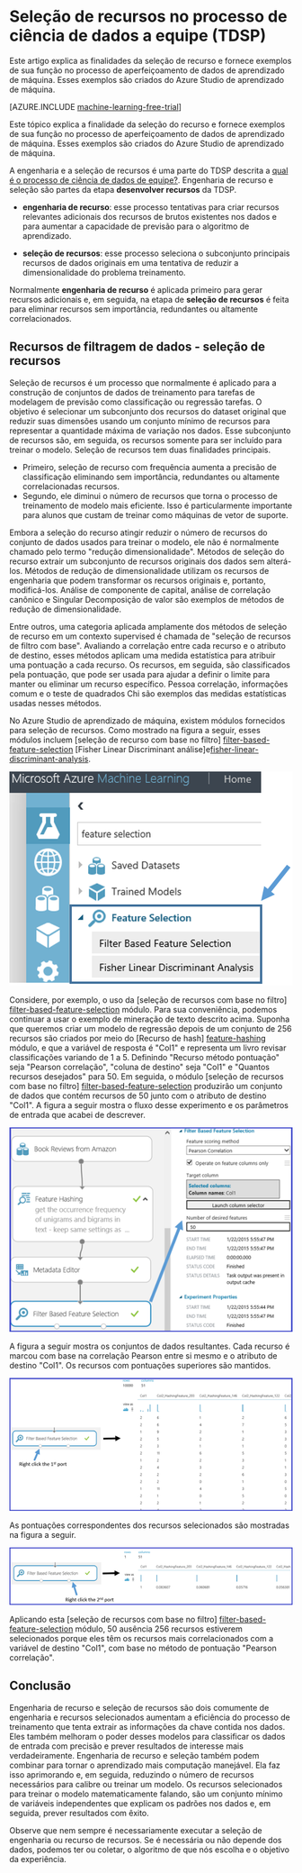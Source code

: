 <properties
    pageTitle="Recurso de seleção no processo de ciência de dados de equipe | Microsoft Azure" 
    description="Explica a finalidade da seleção do recurso e fornece exemplos de sua função no processo de aperfeiçoamento de dados de aprendizado de máquina."
    services="machine-learning"
    documentationCenter=""
    authors="bradsev"
    manager="jhubbard"
    editor="cgronlun"/>

<tags
    ms.service="machine-learning"
    ms.workload="data-services"
    ms.tgt_pltfrm="na"
    ms.devlang="na"
    ms.topic="article"
    ms.date="09/19/2016"
    ms.author="zhangya;bradsev" />


# <a name="feature-selection-in-the-team-data-science-process-tdsp"></a>Seleção de recursos no processo de ciência de dados a equipe (TDSP)

Este artigo explica as finalidades da seleção de recurso e fornece exemplos de sua função no processo de aperfeiçoamento de dados de aprendizado de máquina. Esses exemplos são criados do Azure Studio de aprendizado de máquina. 

[AZURE.INCLUDE [machine-learning-free-trial](../../includes/machine-learning-free-trial.md)]


Este tópico explica a finalidade da seleção do recurso e fornece exemplos de sua função no processo de aperfeiçoamento de dados de aprendizado de máquina. Esses exemplos são criados do Azure Studio de aprendizado de máquina. 

A engenharia e a seleção de recursos é uma parte do TDSP descrita a [qual é o processo de ciência de dados de equipe?](data-science-process-overview.md). Engenharia de recurso e seleção são partes da etapa **desenvolver recursos** da TDSP.

* **engenharia de recurso**: esse processo tentativas para criar recursos relevantes adicionais dos recursos de brutos existentes nos dados e para aumentar a capacidade de previsão para o algoritmo de aprendizado.

* **seleção de recursos**: esse processo seleciona o subconjunto principais recursos de dados originais em uma tentativa de reduzir a dimensionalidade do problema treinamento.

Normalmente **engenharia de recurso** é aplicada primeiro para gerar recursos adicionais e, em seguida, na etapa de **seleção de recursos** é feita para eliminar recursos sem importância, redundantes ou altamente correlacionados.


## <a name="filtering-features-from-your-data---feature-selection"></a>Recursos de filtragem de dados - seleção de recursos 

Seleção de recursos é um processo que normalmente é aplicado para a construção de conjuntos de dados de treinamento para tarefas de modelagem de previsão como classificação ou regressão tarefas. O objetivo é selecionar um subconjunto dos recursos do dataset original que reduzir suas dimensões usando um conjunto mínimo de recursos para representar a quantidade máxima de variação nos dados. Esse subconjunto de recursos são, em seguida, os recursos somente para ser incluído para treinar o modelo. Seleção de recursos tem duas finalidades principais.

* Primeiro, seleção de recurso com frequência aumenta a precisão de classificação eliminando sem importância, redundantes ou altamente correlacionadas recursos.
* Segundo, ele diminui o número de recursos que torna o processo de treinamento de modelo mais eficiente. Isso é particularmente importante para alunos que custam de treinar como máquinas de vetor de suporte.

Embora a seleção do recurso atingir reduzir o número de recursos do conjunto de dados usados para treinar o modelo, ele não é normalmente chamado pelo termo "redução dimensionalidade". Métodos de seleção do recurso extrair um subconjunto de recursos originais dos dados sem alterá-los.  Métodos de redução de dimensionalidade utilizam os recursos de engenharia que podem transformar os recursos originais e, portanto, modificá-los. Análise de componente de capital, análise de correlação canônico e Singular Decomposição de valor são exemplos de métodos de redução de dimensionalidade.

Entre outros, uma categoria aplicada amplamente dos métodos de seleção de recurso em um contexto supervised é chamada de "seleção de recursos de filtro com base". Avaliando a correlação entre cada recurso e o atributo de destino, esses métodos aplicam uma medida estatística para atribuir uma pontuação a cada recurso. Os recursos, em seguida, são classificados pela pontuação, que pode ser usada para ajudar a definir o limite para manter ou eliminar um recurso específico. Pessoa correlação, informações comum e o teste de quadrados Chi são exemplos das medidas estatísticas usadas nesses métodos.

No Azure Studio de aprendizado de máquina, existem módulos fornecidos para seleção de recursos. Como mostrado na figura a seguir, esses módulos incluem [seleção de recurso com base no filtro] [ filter-based-feature-selection] [Fisher Linear Discriminant análise]e[fisher-linear-discriminant-analysis].

![Exemplo de seleção de recurso](./media/machine-learning-data-science-select-features/feature-Selection.png)


Considere, por exemplo, o uso da [seleção de recursos com base no filtro] [ filter-based-feature-selection] módulo. Para sua conveniência, podemos continuar a usar o exemplo de mineração de texto descrito acima. Suponha que queremos criar um modelo de regressão depois de um conjunto de 256 recursos são criados por meio do [Recurso de hash] [ feature-hashing] módulo, e que a variável de resposta é "Col1" e representa um livro revisar classificações variando de 1 a 5. Definindo "Recurso método pontuação" seja "Pearson correlação", "coluna de destino" seja "Col1" e "Quantos recursos desejados" para 50. Em seguida, o módulo [seleção de recursos com base no filtro] [ filter-based-feature-selection] produzirão um conjunto de dados que contém recursos de 50 junto com o atributo de destino "Col1". A figura a seguir mostra o fluxo desse experimento e os parâmetros de entrada que acabei de descrever.

![Exemplo de seleção de recurso](./media/machine-learning-data-science-select-features/feature-Selection1.png)

A figura a seguir mostra os conjuntos de dados resultantes. Cada recurso é marcou com base na correlação Pearson entre si mesmo e o atributo de destino "Col1". Os recursos com pontuações superiores são mantidos.

![Exemplo de seleção de recurso](./media/machine-learning-data-science-select-features/feature-Selection2.png)

As pontuações correspondentes dos recursos selecionados são mostradas na figura a seguir.

![Exemplo de seleção de recurso](./media/machine-learning-data-science-select-features/feature-Selection3.png)

Aplicando esta [seleção de recursos com base no filtro] [ filter-based-feature-selection] módulo, 50 ausência 256 recursos estiverem selecionados porque eles têm os recursos mais correlacionados com a variável de destino "Col1", com base no método de pontuação "Pearson correlação".

## <a name="conclusion"></a>Conclusão
Engenharia de recurso e seleção de recursos são dois comumente de engenharia e recursos selecionados aumentam a eficiência do processo de treinamento que tenta extrair as informações da chave contida nos dados. Eles também melhoram o poder desses modelos para classificar os dados de entrada com precisão e prever resultados de interesse mais verdadeiramente. Engenharia de recurso e seleção também podem combinar para tornar o aprendizado mais computação manejável. Ela faz isso aprimorando e, em seguida, reduzindo o número de recursos necessários para calibre ou treinar um modelo. Os recursos selecionados para treinar o modelo matematicamente falando, são um conjunto mínimo de variáveis independentes que explicam os padrões nos dados e, em seguida, prever resultados com êxito.

Observe que nem sempre é necessariamente executar a seleção de engenharia ou recurso de recursos. Se é necessária ou não depende dos dados, podemos ter ou coletar, o algoritmo de que nós escolha e o objetivo da experiência.

<!-- Module References -->
[feature-hashing]: https://msdn.microsoft.com/library/azure/c9a82660-2d9c-411d-8122-4d9e0b3ce92a/
[filter-based-feature-selection]: https://msdn.microsoft.com/library/azure/918b356b-045c-412b-aa12-94a1d2dad90f/
[fisher-linear-discriminant-analysis]: https://msdn.microsoft.com/library/azure/dcaab0b2-59ca-4bec-bb66-79fd23540080/
 
